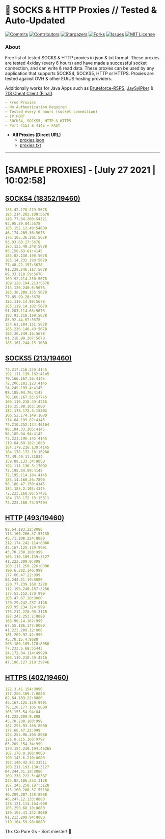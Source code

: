 <!-- MARKDOWN LINKS & IMAGES -->
<!-- https://www.markdownguide.org/basic-syntax/#reference-style-links -->
[contributors-shield]: https://img.shields.io/github/contributors/KaiBurton/free-proxies-autoupdated?style=for-the-badge
[contributors-url]: https://github.com/KaiBurton/free-proxies-autoupdated/graphs/contributors
[forks-shield]: https://img.shields.io/github/forks/KaiBurton/free-proxies-autoupdated?style=for-the-badge
[forks-url]: https://github.com/KaiBurton/free-proxies-autoupdated/network/members
[stars-shield]: https://img.shields.io/github/stars/KaiBurton/free-proxies-autoupdated?style=for-the-badge
[stars-url]: https://github.com/KaiBurton/free-proxies-autoupdated/stargazers
[issues-shield]: https://img.shields.io/github/issues/KaiBurton/free-proxies-autoupdated?style=for-the-badge
[issues-url]: https://github.com/KaiBurton/free-proxies-autoupdated/issues
[license-shield]: https://img.shields.io/github/license/KaiBurton/free-proxies-autoupdated?style=for-the-badge
[license-url]: https://github.com/KaiBurton/free-proxies-autoupdated/blob/main/LICENSE
[commit-shield]: https://img.shields.io/github/last-commit/KaiBurton/free-proxies-autoupdated?style=for-the-badge
[commit-url]: https://github.com/KaiBurton/free-proxies-autoupdated/commits/main

# 🎁 SOCKS & HTTP Proxies // Tested & Auto-Updated

[![Commits][commit-shield]][commit-url]
[![Contributors][contributors-shield]][contributors-url]
[![Stargazers][stars-shield]][stars-url]
[![Forks][forks-shield]][forks-url]
[![Issues][issues-shield]][issues-url]
[![MIT License][license-shield]][license-url]

### About
Free list of tested SOCKS & HTTP proxies in json & txt format. These proxies are tested 4x/day (every 6 hours) and have made a successful socket connection, and can write & read data. These proxies can be used by any application that supports SOCKS4, SOCKS5, HTTP or HTTPS. Proxies are tested against OVH & other EU/US hosting providers.

Additionally works for Java Apps such as [Bruteforce-RSPS](https://github.com/KaiBurton/Bruteforce-RSPS), [JaySyiPker](https://github.com/JayArrowz/JaySyiPker) & [718 Cheat Client (Final)](https://github.com/KaiBurton/718-Cheat-Client-Final). 

```yaml
— Free Proxies
— No Authentication Required
— Tested every 6 hours (socket connection)
— IP:PORT
— SOCKS4, SOCKS5, HTTP & HTTPS
— Port 4153 & 4145 = FAST
```

- **All Proxies (Direct URL)**
  - [proxies.json](https://raw.githubusercontent.com/KaiBurton/free-proxies-autoupdated/main/proxies.json)
  - [proxies.txt](https://raw.githubusercontent.com/KaiBurton/free-proxies-autoupdated/main/proxies.txt)

---

# [SAMPLE PROXIES] - [July 27 2021 | 10:02:58]

## [SOCKS4 (18352/19460)](https://raw.githubusercontent.com/KaiBurton/free-proxies-autoupdated/main/proxies-socks4.txt)
```yaml
185.42.178.229:5678
185.214.202.108:5678
148.77.34.200:54321
93.95.89.84:5678
185.152.12.49:54680
46.174.209.36:5678
176.105.36.201:5678
93.93.63.27:5678
185.123.48.248:5678
95.158.63.61:4145
185.82.238.198:5678
185.14.232.190:5678
77.48.22.157:5678
91.239.246.117:5678
89.33.119.59:5678
109.92.214.250:5678
109.120.194.213:5678
213.136.240.6:5678
185.36.208.155:5678
77.85.99.20:5678
185.119.14.99:5678
185.119.14.102:5678
91.203.114.68:5678
193.93.218.199:5678
85.92.44.67:5678
154.61.104.151:5678
185.236.146.49:5678
193.30.249.16:5678
91.218.99.207:5678
185.161.244.75:1080
```

## [SOCKS5 (213/19460)](https://raw.githubusercontent.com/KaiBurton/free-proxies-autoupdated/main/proxies-socks5.txt)
```yaml
72.217.216.239:4145
192.111.139.162:4145
70.166.167.36:4145
72.206.181.123:4145
24.249.199.4:4145
98.185.94.76:4145
70.166.167.55:57745
106.110.218.39:4216
218.25.88.165:1080
184.178.172.5:15303
106.52.174.149:1080
174.64.199.82:4145
72.210.252.134:46164
98.184.33.205:4145
98.185.94.94:4145
72.221.196.145:4145
119.84.69.182:1080
184.179.216.130:4145
184.178.172.18:15280
72.49.49.11:31034
159.89.133.34:9050
192.111.130.5:17002
72.195.34.59:4145
72.195.114.184:4145
185.14.160.26:7890
98.188.47.150:4145
184.185.2.103:4145
72.223.168.86:57481
184.178.172.13:15311
72.223.168.73:57494
```

## [HTTP (493/19460)](https://raw.githubusercontent.com/KaiBurton/free-proxies-autoupdated/main/proxies-http.txt)
```yaml
82.64.183.22:8080
113.160.206.37:55138
45.71.108.224:8080
212.174.242.114:8080
45.167.125.129:9991
45.70.238.180:999
103.110.109.139:3127
41.222.209.9:808
180.211.250.226:8080
190.6.202.146:999
177.66.47.22:999
84.244.31.19:8080
120.77.239.168:3228
112.195.240.187:3256
177.53.152.170:999
103.47.67.10:8080
120.29.242.237:3128
190.95.134.124:999
173.212.220.96:3128
187.243.253.2:8080
168.90.14.162:999
67.55.186.177:8080
41.222.209.12:808
181.209.97.42:999
45.70.15.4:8080
208.180.185.170:8080
77.233.5.68:55443
24.172.34.114:49920
106.110.218.39:4216
47.106.127.219:39746
```

## [HTTPS (402/19460)](https://raw.githubusercontent.com/KaiBurton/free-proxies-autoupdated/main/proxies-https.txt)
```yaml
122.3.41.154:8090
177.250.109.7:8080
82.64.183.22:8080
45.167.125.129:9991
79.120.177.106:8080
103.155.54.94:84
41.222.209.9:808
45.70.238.180:999
182.253.93.166:8080
177.66.47.22:999
123.253.96.206:8080
121.8.215.106:9797
63.209.154.34:999
179.184.230.194:46365
107.178.9.186:8080
190.145.6.210:8080
192.140.42.83:31511
180.211.193.130:3127
84.244.31.19:8080
109.238.222.5:40387
223.82.106.253:3128
187.243.250.197:3128
113.160.206.37:55138
46.209.207.158:8080
46.247.12.133:8080
138.121.113.164:999
103.250.68.10:8080
189.195.41.242:8080
91.213.209.94:8080
110.164.59.98:8080
```



Thx Co Pure Gs - Sort miester! 💟